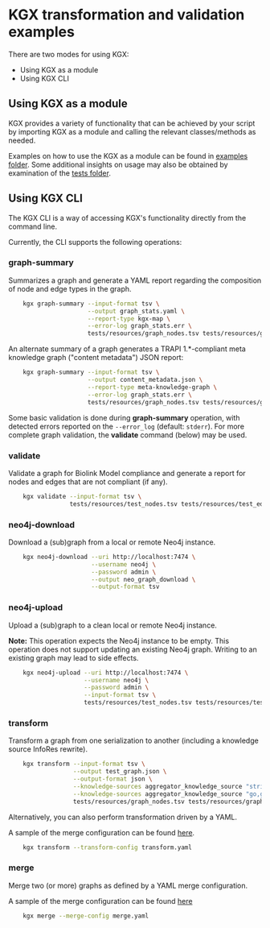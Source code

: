 # KGX transformation and validation examples

There are two modes for using KGX:

- Using KGX as a module
- Using KGX CLI


## Using KGX as a module

KGX provides a variety of functionality that can be achieved by your script 
by importing KGX as a module and calling the relevant classes/methods as needed.

Examples on how to use the KGX as a module can be found in
[examples folder](https://github.com/biolink/kgx/tree/master/examples). Some additional insights on usage
may also be obtained by examination of the [tests folder](https://github.com/biolink/kgx/tree/master/tests).


## Using KGX CLI

The KGX CLI is a way of accessing KGX's functionality directly from the command line.

Currently, the CLI supports the following operations:

### graph-summary

Summarizes a graph and generate a YAML report regarding the composition of node and edge types in the graph.

```bash
    kgx graph-summary --input-format tsv \
                      --output graph_stats.yaml \
                      --report-type kgx-map \
                      --error-log graph_stats.err \
                      tests/resources/graph_nodes.tsv tests/resources/graph_edges.tsv
```

An alternate summary of a graph generates a TRAPI 1.*-compliant meta knowledge graph ("content metadata") JSON report:

```bash
    kgx graph-summary --input-format tsv \
                      --output content_metadata.json \
                      --report-type meta-knowledge-graph \
                      --error-log graph_stats.err \
                      tests/resources/graph_nodes.tsv tests/resources/graph_edges.tsv
```

Some basic validation is done during **graph-summary** operation, with detected errors reported on the `--error_log` (default: `stderr`).  For more complete graph validation,  the **validate** command (below) may be used.

### validate

Validate a graph for Biolink Model compliance and generate a report for nodes
and edges that are not compliant (if any).

```bash
    kgx validate --input-format tsv \
                 tests/resources/test_nodes.tsv tests/resources/test_edges.tsv
```


### neo4j-download

Download a (sub)graph from a local or remote Neo4j instance.

```bash
    kgx neo4j-download --uri http://localhost:7474 \
                       --username neo4j \
                       --password admin \
                       --output neo_graph_download \
                       --output-format tsv
```


### neo4j-upload

Upload a (sub)graph to a clean local or remote Neo4j instance.

**Note:** This operation expects the Neo4j instance to be empty. This operation 
does not support updating an existing Neo4j graph. Writing to an existing graph
may lead to side effects.

```bash
    kgx neo4j-upload --uri http://localhost:7474 \
                     --username neo4j \
                     --password admin \
                     --input-format tsv \
                     tests/resources/test_nodes.tsv tests/resources/test_edges.tsv
```


### transform

Transform a graph from one serialization to another (including a knowledge source InfoRes rewrite).

```bash
    kgx transform --input-format tsv \
                  --output test_graph.json \
                  --output-format json \
                  --knowledge-sources aggregator_knowledge_source "string,string database" \
                  --knowledge-sources aggregator_knowledge_source "go,gene ontology" \
                  tests/resources/graph_nodes.tsv tests/resources/graph_edges.tsv
```

Alternatively, you can also perform transformation driven by a YAML.

A sample of the merge configuration can be found [here](https://github.com/NCATS-Tangerine/kgx/blob/master/examples/sample-transform-config.yml).

```bash
    kgx transform --transform-config transform.yaml
```

### merge

Merge two (or more) graphs as defined by a YAML merge configuration.

A sample of the merge configuration can be found [here](https://github.com/NCATS-Tangerine/kgx/blob/master/examples/sample-merge-config.yml)

```bash
    kgx merge --merge-config merge.yaml
```
